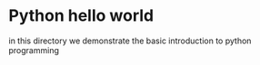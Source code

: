 # Python hello world

in this directory we demonstrate the basic introduction
to python programming
